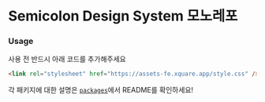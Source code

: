 # Semicolon Design System 모노레포

### Usage

사용 전 반드시 아래 코드를 추가해주세요
```html
<link rel="stylesheet" href="https://assets-fe.xquare.app/style.css" />
```

각 패키지에 대한 설명은 [`packages`](./packages)에서 README를 확인하세요!